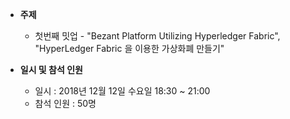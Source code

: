 - **주제**
  - 첫번째 밋업 -  "Bezant Platform Utilizing Hyperledger Fabric", "HyperLedger Fabric 을 이용한 가상화폐 만들기"

- **일시 및 참석 인원**
  - 일시 : 2018년 12월 12일 수요일 18:30 ~ 21:00
  - 참석 인원 : 50명

